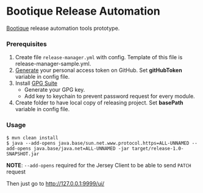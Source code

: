 # Bootique Release Automation 

[Bootique](https://bootique.io) release automation tools prototype.

### Prerequisites

1. Create file `release-manager.yml` with config. Template of this file is release-manager-sample.yml.
2. [Generate](https://blog.github.com/2013-05-16-personal-api-tokens/) your personal access token on GitHub. Set **gitHubToken** variable in config file.
3. Install [GPG Suite](https://gpgtools.org) 
   - Generate your GPG key.
   - Add key to keychain to prevent password request for every module.
4. Create folder to have local copy of releasing project. Set **basePath** variable in config file.

### Usage
```
$ mvn clean install
$ java --add-opens java.base/sun.net.www.protocol.https=ALL-UNNAMED --add-opens java.base/java.net=ALL-UNNAMED -jar target/release-1.0-SNAPSHOT.jar
```

**NOTE**: `--add-opens` required for the Jersey Client to be able to send `PATCH` request

Then just go to http://127.0.0.1:9999/ui/

